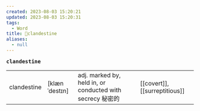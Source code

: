 ```yaml
---
created: 2023-08-03 15:20:21
updated: 2023-08-03 15:20:31
tags:
  - Word
title: 📖clandestine
aliases:
  - null
---
```


<pre><strong>clandestine</strong></pre>
|   |   |   |   |
|---|---|---|---|
|clandestine|[klænˈdestɪn]|adj. marked by, held in, or conducted with secrecy 秘密的|[[covert]], [[surreptitious]]|
